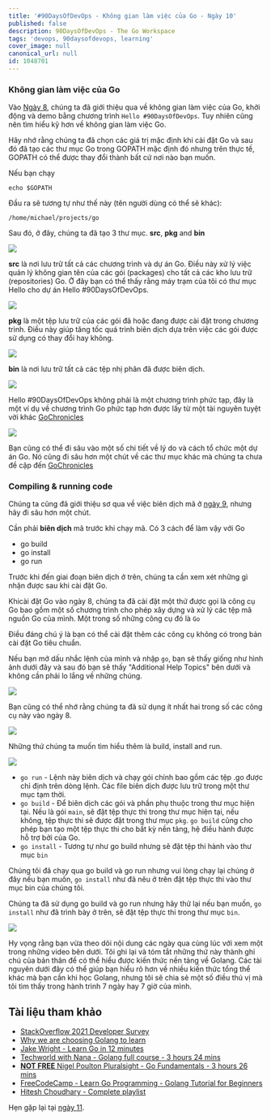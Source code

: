 ```yaml
---
title: '#90DaysOfDevOps - Không gian làm việc của Go - Ngày 10'
published: false
description: 90DaysOfDevOps - The Go Workspace
tags: 'devops, 90daysofdevops, learning'
cover_image: null
canonical_url: null
id: 1048701
---
```


### Không gian làm việc của Go

Vào [Ngày 8](day08.md), chúng ta đã giới thiệu qua về không gian làm việc của Go, khởi động và demo bằng chương trình `Hello #90DaysOfDevOps`. Tuy nhiên cũng nên tìm hiểu kỹ hơn về không gian làm việc Go.

Hãy nhớ rằng chúng ta đã chọn các giá trị mặc định khi cài đặt Go và sau đó đã tạo các thư mục Go trong GOPATH mặc định đó nhưng trên thực tế, GOPATH có thể được thay đổi thành bất cứ nơi nào bạn muốn.

Nếu bạn chạy

```
echo $GOPATH
```

Đầu ra sẽ tương tự như thế này (tên người dùng có thể sẽ khác):

```
/home/michael/projects/go
```
Sau đó, ở đây, chúng ta đã tạo 3 thư mục.  **src**, **pkg** and **bin**

![](Images/Day10_Go1.png)

**src** là nơi lưu trữ tất cả các chương trình và dự án Go. Điều này xử lý việc quản lý không gian tên của các gói (packages) cho tất cả các kho lưu trữ (repositories) Go. Ở đây bạn có thể thấy rằng máy trạm của tôi có thư mục Hello cho dự án Hello #90DaysOfDevOps.

![](Images/Day10_Go2.png)

**pkg** là một tệp lưu trữ của các gói đã hoặc đang được cài đặt trong chương trình. Điều này giúp tăng tốc quá trình biên dịch dựa trên việc các gói được sử dụng có thay đổi hay không.

![](Images/Day10_Go3.png)

**bin** là nơi lưu trữ tất cả các tệp nhị phân đã được biên dịch.

![](Images/Day10_Go4.png)

Hello #90DaysOfDevOps không phải là một chương trình phức tạp, đây là một ví dụ về chương trình Go phức tạp hơn được lấy từ một tài nguyên tuyệt vời khác [GoChronicles](https://gochronicles.com/)

![](Images/Day10_Go5.png)

Bạn cũng có thể đi sâu vào một số chi tiết về lý do và cách tổ chức một dự án Go. Nó cũng đi sâu hơn một chút về các thư mục khác mà chúng ta chưa đề cập đến [GoChronicles](https://gochronicles.com/project-structure/)

### Compiling & running code

Chúng ta cũng đã giới thiệu sơ qua về việc biên dịch mã ở [ngày 9](day09.md), nhưng hãy đi sâu hơn một chút.

Cần phải **biên dịch** mã trước khi chạy mã. Có 3 cách để làm vậy với Go

- go build
- go install
- go run

Trước khi đến giai đoạn biên dịch ở trên, chúng ta cần xem xét những gì nhận được sau khi cài đặt Go.

Khicài đặt Go vào ngày 8, chúng ta đã cài đặt một thứ được gọi là công cụ Go bao gồm một số chương trình cho phép xây dựng và xử lý các tệp mã nguồn Go của mình. Một trong số những công cụ đó là `Go`

Điều đáng chú ý là bạn có thể cài đặt thêm các công cụ không có trong bản cài đặt Go tiêu chuẩn.

Nếu bạn mở dấu nhắc lệnh của mình và nhập `go`, bạn sẽ thấy giống như hình ảnh dưới đây và sau đó bạn sẽ thấy "Additional Help Topics" bên dưới và không cần phải lo lắng về những chúng.

![](Images/Day10_Go6.png)

Bạn cũng có thể nhớ rằng chúng ta đã sử dụng ít nhất hai trong số các công cụ này vào ngày 8.

![](Images/Day10_Go7.png)

Những thứ chúng ta muốn tìm hiểu thêm là build, install and run.

![](Images/Day10_Go8.png)

- `go run` - Lệnh này biên dịch và chạy gói chính bao gồm các tệp .go được chỉ định trên dòng lệnh. Các file biên dịch được lưu trữ trong một thư mục tạm thời.
- `go build` - Để biên dịch các gói và phần phụ thuộc trong thư mục hiện tại. Nếu là gói `main`, sẽ đặt tệp thực thi trong thư mục hiện tại, nếu không, tệp thực thi sẽ được đặt trong thư mục `pkg`. `go build` cũng cho phép bạn tạo một tệp thực thi cho bất kỳ nền tảng, hệ điều hành được hỗ trợ bởi của Go.
- `go install` - Tương tự như go build nhưng sẽ đặt tệp thi hành vào thư mục `bin`

Chúng tôi đã chạy qua go build và go run nhưng vui lòng chạy lại chúng ở đây nếu bạn muốn, `go install` như đã nêu ở trên đặt tệp thực thi vào thư mục bin của chúng tôi.

Chúng ta đã sử dụng go build và go run nhưng hãy thử lại nếu bạn muốn, `go install` như đã trình bày ở trên, sẽ đặt tệp thực thi trong thư mục `bin`.

![](Images/Day10_Go9.png)

Hy vọng rằng bạn vừa theo dõi nội dung các ngày qua cùng lúc với xem một trong những video bên dưới. Tôi ghi lại và tóm tắt những thứ này thành ghi chú của bản thân để có thể hiểu được kiến ​​thức nền tảng về Golang. Các tài nguyên dưới đây có thể giúp bạn hiểu rõ hơn về nhiều kiến thức tổng thể khác mà bạn cần khi học Golang, nhưng tôi sẽ chia sẻ một số điều thú vị mà tôi tìm thấy trong hành trình 7 ngày hay 7 giờ của mình.

## Tài liệu tham khảo

- [StackOverflow 2021 Developer Survey](https://insights.stackoverflow.com/survey/2021)
- [Why we are choosing Golang to learn](https://www.youtube.com/watch?v=7pLqIIAqZD4&t=9s)
- [Jake Wright - Learn Go in 12 minutes](https://www.youtube.com/watch?v=C8LgvuEBraI&t=312s)
- [Techworld with Nana - Golang full course - 3 hours 24 mins](https://www.youtube.com/watch?v=yyUHQIec83I)
- [**NOT FREE** Nigel Poulton Pluralsight - Go Fundamentals - 3 hours 26 mins](https://www.pluralsight.com/courses/go-fundamentals)
- [FreeCodeCamp - Learn Go Programming - Golang Tutorial for Beginners](https://www.youtube.com/watch?v=YS4e4q9oBaU&t=1025s)
- [Hitesh Choudhary - Complete playlist](https://www.youtube.com/playlist?list=PLRAV69dS1uWSR89FRQGZ6q9BR2b44Tr9N)

Hẹn gặp lại tại [ngày 11](day11.md).

